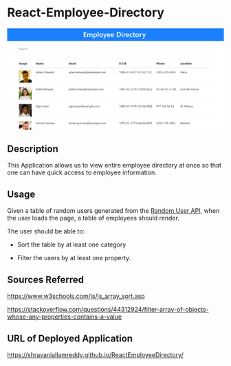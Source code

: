 # React-Employee-Directory

![EmployeeDirectory](snap.PNG)

## Description

This Application allows us to view entire employee directory at once so that one can have quick access to employee information.

## Usage 

Given a table of random users generated from the [Random User API](https://randomuser.me/), when the user loads the page, a table of employees should render. 

The user should be able to:

* Sort the table by at least one category

* Filter the users by at least one property.

## Sources Referred 


https://www.w3schools.com/js/js_array_sort.asp

https://stackoverflow.com/questions/44312924/filter-array-of-objects-whose-any-properties-contains-a-value


## URL of Deployed Application

https://shravaniallamreddy.github.io/ReactEmployeeDirectory/